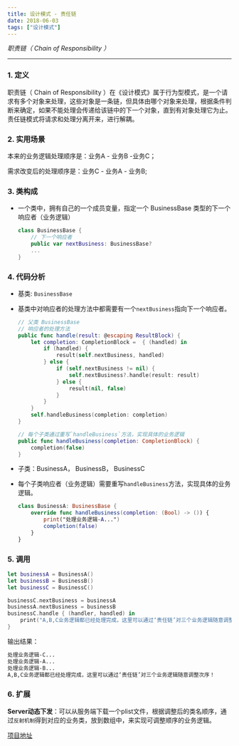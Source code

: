 ```yaml
---
title: 设计模式 - 责任链
date: 2018-06-03
tags: ["设计模式"]
---
```


<!--more-->

_职责链（ Chain of Responsibility ）_   

---

### 1. 定义

职责链（ Chain of Responsibility ）在《设计模式》属于行为型模式，是一个请求有多个对象来处理，这些对象是一条链，但具体由哪个对象来处理，根据条件判断来确定，如果不能处理会传递给该链中的下一个对象，直到有对象处理它为止。责任链模式将请求和处理分离开来，进行解耦。

### 2. 实用场景

本来的业务逻辑处理顺序是：业务A - 业务B -业务C；

需求改变后的处理顺序是：业务C - 业务A - 业务B;

### 3. 类构成

- 一个类中，拥有自己的一个成员变量，指定一个 BusinessBase 类型的下一个响应者（业务逻辑）

  ```swift
  class BusinessBase {
      // 下一个响应者
      public var nextBusiness: BusinessBase?
      ...
  }
  ```

### 4. 代码分析

- 基类: `BusinessBase`

- 基类中对响应者的处理方法中都需要有一个`nextBusiness`指向下一个响应者。

  ```swift
  // 父类 BusinessBase
  // 响应者的处理方法
  public func handle(result: @escaping ResultBlock) {
      let completion: CompletionBlock =  { (handled) in
          if (handled) {
              result(self.nextBusiness, handled)
          } else {
              if (self.nextBusiness != nil) {
                  self.nextBusiness?.handle(result: result)
              } else {
                  result(nil, false)
              }
          }
      }
      self.handleBusiness(completion: completion)
  }
  
  // 每个子类通过重写`handleBusiness`方法，实现具体的业务逻辑
  public func handleBusiness(completion: CompletionBlock) {
      completion(false)
  }
  ```

- 子类：BusinessA， BusinessB， BusinessC

- 每个子类响应者（业务逻辑）需要重写`handleBusiness`方法，实现具体的业务逻辑。

  ```swift
  class BusinessA: BusinessBase {
      override func handleBusiness(completion: (Bool) -> ()) {
          print("处理业务逻辑-A...")
          completion(false)
      } 
  }
  ```

### 5. 调用

```swift
let businessA = BusinessA()
let businessB = BusinessB()
let businessC = BusinessC()

businessC.nextBusiness = businessA
businessA.nextBusiness = businessB
businessC.handle { (handler, handled) in
    print("A,B,C业务逻辑都已经处理完成，这里可以通过‘责任链’对三个业务逻辑随意调整次序！")
}
```

输出结果：

```tex
处理业务逻辑-C...
处理业务逻辑-A...
处理业务逻辑-B...
A,B,C业务逻辑都已经处理完成，这里可以通过‘责任链’对三个业务逻辑随意调整次序！
```

### 6. 扩展

**Server动态下发**：可以从服务端下载一个plist文件，根据调整后的类名顺序，通过`反射机制`得到对应的业务类，放到数组中，来实现可调整顺序的业务逻辑。

[项目地址](https://github.com/ihuan/iOS-StudyDemo/tree/master/%E8%AE%BE%E8%AE%A1%E6%A8%A1%E5%BC%8F/DesignPattern)

